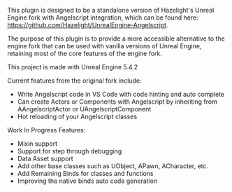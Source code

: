 This plugin is designed to be a standalone version of Hazelight's Unreal Engine fork with Angelscript integration, which can be found here: https://github.com/Hazelight/UnrealEngine-Angelscript.  

The purpose of this plugin is to provide a more accessible alternative to the engine fork that can be used with vanilla versions of Unreal Engine, retaining most of the core features of the engine fork.

This project is made with Unreal Engine 5.4.2

Current features from the original fork include:
- Write Angelscript code in VS Code with code hinting and auto complete
- Can create Actors or Components with Angelscript by inheriting from AAngelscriptActor or UAngelscriptComponent
- Hot reloading of your Angelscript classes

Work In Progress Features:
- Mixin support
- Support for step through debugging
- Data Asset support
- Add other base classes such as UObject, APawn, ACharacter, etc.
- Add Remaining Binds for classes and functions
- Improving the native binds auto code generation
